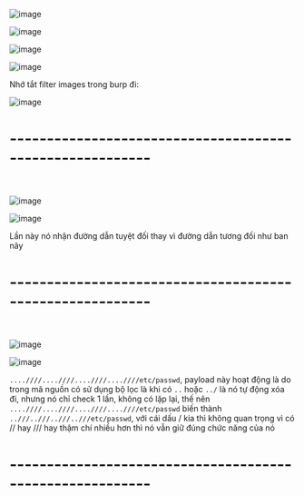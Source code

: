 ![image](https://github.com/user-attachments/assets/0688f651-3604-44e7-8770-fb52e2c61ab5)

![image](https://github.com/user-attachments/assets/988b62fa-18d5-4dd1-95bd-446963de1d9b)

![image](https://github.com/user-attachments/assets/8f6584cb-3945-4913-872c-0db1cbf857d3)

![image](https://github.com/user-attachments/assets/206ca057-36f9-46e9-9a4f-cf391e18849e)

Nhớ tắt filter images trong burp đi:

![image](https://github.com/user-attachments/assets/92d6667a-bd2b-495a-b40d-5ab6bc571ceb)

<h1>---------------------------------------------------------</h1>
<br>

![image](https://github.com/user-attachments/assets/be5e6634-4cb2-4c3d-bd38-10cc930270d2)

![image](https://github.com/user-attachments/assets/8f32f21a-4083-4663-9704-c262a4080ec1)

Lần này nó nhận đường dẫn tuyệt đối thay vì đường dẫn tương đối như ban nãy

<h1>---------------------------------------------------------</h1>
<br>

![image](https://github.com/user-attachments/assets/da8a7eeb-e6e5-484b-9185-20b98857319a)

![image](https://github.com/user-attachments/assets/c059b91f-88b4-4aaf-a31a-7141e7f85ee0)

`....////....////....////....////etc/passwd`, payload này hoạt động là do trong mã nguồn có sử dụng bộ lọc là khi có `..` hoặc `../` là nó tự động xóa đi, nhưng nó chỉ check 1 lần, không có lặp lại, thế nên `....////....////....////....////etc/passwd` 
biến thành `..///..///..///..///etc/passwd`, với cái dấu / kia thì không quan trọng vì có // hay /// hay thậm chí nhiều hơn thì nó vẫn giữ đúng chức năng của nó

<h1>---------------------------------------------------------</h1>
<br>
























